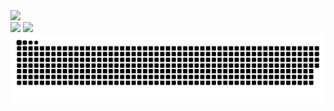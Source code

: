 

<a>
  <img src="https://komarev.com/ghpvc/?username=FabioKnuppVaz&style=for-the-badge" />
</a>

<div>

<a>
  <img height="180em" src="https://github-readme-stats.vercel.app/api?username=FabioKnuppVaz&show_icons=true" />
</a>

<a href="https://github.com/anuraghazra/github-readme-stats">
  <img height="180em" src="https://github-readme-stats.vercel.app/api/top-langs/?username=FabioKnuppVaz&langs_count=99&layout=compact" />
</a>

</div>

<a>
  <img src="https://github.com/FabioKnuppVaz/FabioKnuppVaz/blob/output/github-contribution-grid-snake.svg" />
</a>


